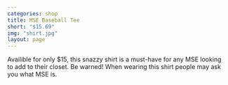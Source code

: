 ```yaml
---
categories: shop
title: MSE Baseball Tee
short: "$15.69"
img: "shirt.jpg"
layout: page
---
```


Availible for only $15, this snazzy shirt is a must-have for any MSE looking to add to their closet. Be warned! When wearing this shirt people may ask you what MSE is.
